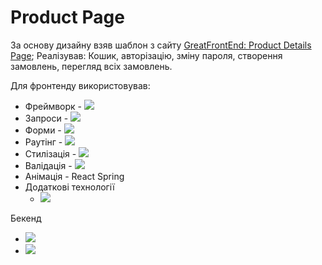 <h1>Product Page</h1>
За основу дизайну взяв шаблон з сайту <a href='https://www.greatfrontend.com/projects/challenges/product-details-page'>GreatFrontEnd: Product Details Page</a>;
Реалізував: Кошик, авторізацію, зміну пароля, створення замовлень, перегляд всіх замовлень.

Для фронтенду використовував: 
<ul>
  <li>Фреймворк - <img src="https://img.shields.io/badge/react-%2320232a.svg?style=for-the-badge&logo=react&logoColor=%2361DAFB"></li>
  <li>Запроси - <img src="https://img.shields.io/badge/-React%20Query-FF4154?style=for-the-badge&logo=react%20query&logoColor=white"></li>
  <li>Форми - <img src="https://img.shields.io/badge/React%20Hook%20Form-%23EC5990.svg?style=for-the-badge&logo=reacthookform&logoColor=white"></li>
  <li>Раутінг - <img src="https://img.shields.io/badge/React_Router-CA4245?style=for-the-badge&logo=react-router&logoColor=white"></li>
  <li>Стилізація - <img src="https://img.shields.io/badge/tailwindcss-%2338B2AC.svg?style=for-the-badge&logo=tailwind-css&logoColor=white"></li>
  <li>Валідація - <img src="https://img.shields.io/badge/zod-%233068b7.svg?style=for-the-badge&logo=zod&logoColor=white"></li>
  <li>Анімація - React Spring</li>
  <li>
    Додаткові технології
    <ul>
    <li>
      <img src="https://img.shields.io/badge/MUI-%230081CB.svg?style=for-the-badge&logo=mui&logoColor=white">
    </li>
  </ul>
  </li>
</ul>
Бекенд
<ul>
  <li><img src="https://img.shields.io/badge/express.js-%23404d59.svg?style=for-the-badge&logo=express&logoColor=%2361DAFB"></li>
  <li><img src="https://img.shields.io/badge/MongoDB-%234ea94b.svg?style=for-the-badge&logo=mongodb&logoColor=white"></li>
</ul>


